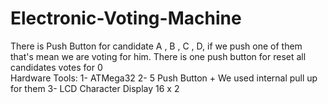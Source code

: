 # Electronic-Voting-Machine
There is Push Button for candidate A , B , C , D, if we push one of them that's mean we are voting for him. There is one push button for reset all candidates votes for 0 </br>
Hardware Tools:
1- ATMega32
2- 5 Push Button + We used internal pull up for them
3- LCD Character Display 16 x 2
